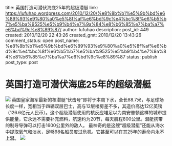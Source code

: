 title: 英国打造可潜伏海底25年的超级潜艇
link: https://lufuhao.wordpress.com/2010/12/20/%e8%8b%b1%e5%9b%bd%e6%89%93%e9%80%a0%e5%8f%af%e6%bd%9c%e4%bc%8f%e6%b5%b7%e5%ba%9525%e5%b9%b4%e7%9a%84%e8%b6%85%e7%ba%a7%e6%bd%9c%e8%89%87/
author: lufuhao
description: 
post_id: 449
created: 2010/12/20 22:43:26
created_gmt: 2010/12/20 13:43:26
comment_status: open
post_name: %e8%8b%b1%e5%9b%bd%e6%89%93%e9%80%a0%e5%8f%af%e6%bd%9c%e4%bc%8f%e6%b5%b7%e5%ba%9525%e5%b9%b4%e7%9a%84%e8%b6%85%e7%ba%a7%e6%bd%9c%e8%89%87
status: publish
post_type: post

# 英国打造可潜伏海底25年的超级潜艇

![](http://lufuhao.files.wordpress.com/2010/12/1.jpg) 英国皇家海军最新的核潜艇“伏击号”即将于本周下水，全长88.7米，与足球场长度一样，宽相当于四辆双层巴士，高与12层楼房差不多，其造价高达12亿英镑（126.6亿元人民币）。这个超级潜艇使用的核反应堆足以为南安普顿这样的城市提供能量，它永远不需要补充燃料，航速约为20节，每天航程800公里。潜艇携带的制导导弹可以打击1600公里外的敌人。 最神奇的是这艘“超级潜艇”还能从海水中提取氧气和淡水，足够98名船员度过危机。它甚至可以在其25年的寿命内永不上潜。 ![](http://lufuhao.files.wordpress.com/2010/12/2.jpg)